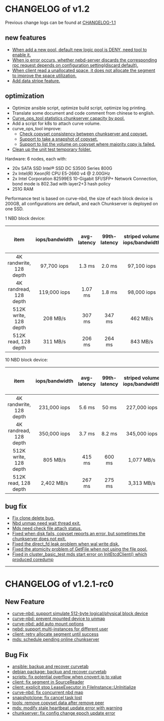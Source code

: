 # CHANGELOG of v1.2

Previous change logs can be found at [CHANGELOG-1.1](https://github.com/opencurve/curve/blob/master/CHANGELOG-1.1.md)

## new features

- [When add a new pool, default new logic pool is DENY, need tool to enable it.](https://github.com/opencurve/curve/pull/221)
- [When io error occurs, whether nebd-server discards the corresponding rpc request depends on configuration setting(discard default).](https://github.com/opencurve/curve/pull/212)
- [When client read a unallocated space, it does not allocate the segment to improve the space utilization.](https://github.com/opencurve/curve/pull/172)
- [Add data stripe feature.](https://github.com/opencurve/curve/pull/211)


## optimization

- Optimize ansible script, optimize build script, optimize log printing.
- Translate some document and code comment from chinese to english.
- [Curve_ops_tool statistics chunkserver capacity by pool.](https://github.com/opencurve/curve/pull/199)
- Add a script for k8s to attach curve volume.
- curve_ops_tool improve:
    - [Check copyset consistency between chunkserver and copyset.](https://github.com/opencurve/curve/pull/184)
    - [Support to take a snapshot of copyset.](https://github.com/opencurve/curve/pull/188)
    - [Support to list the volume on copyset where majority copy is failed.](https://github.com/opencurve/curve/pull/233)
- [Clean up the unit test temporary folder.](https://github.com/opencurve/curve/pull/206/)


Hardware: 6 nodes, each with:
 - 20x SATA SSD Intel® SSD DC S3500 Series 800G
 - 2x Intel(R) Xeon(R) CPU E5-2660 v4 @ 2.00GHz
 - 2x Intel Corporation 82599ES 10-Gigabit SFI/SFP+ Network Connection, bond mode is 802.3ad with layer2+3 hash policy
 - 251G RAM

Performance test is based on curve-nbd, the size of each block device is 200GB, all configurations are default, and each Chunkserver is deployed on one SSD.

1 NBD block device:

| item | iops/bandwidth | avg-latency | 99th-latency  | striped volume<br>iops/bandwidth | striped volume<br>avg-latency | striped volume<br>99th-latency |
| :----: | :----: | :----: | :----: | :----: |:----: |:----: |
| 4K randwrite, 128 depth | 97,700 iops | 1.3 ms | 2.0 ms | 97,100 iops | 1.3 ms | 3.0 ms |
| 4K randread, 128 depth | 119,000 iops | 1.07 ms | 1.8 ms | 98,000 iops | 1.3 ms | 2.2 ms |
| 512K write, 128 depth | 208 MB/s | 307 ms | 347 ms | 462 MB/s | 138 ms | 228 ms |
| 512K read, 128 depth | 311 MB/s | 206 ms | 264 ms | 843 MB/s | 75 ms | 102 ms |


10 NBD block device:

| item | iops/bandwidth | avg-latency | 99th-latency | striped volume<br>iops/bandwidth | striped volume<br>avg-latency | striped volume<br>99th-latency |
| :----: | :----: | :----: | :----: | :----: |:----: |:----: |
| 4K randwrite, 128 depth | 231,000 iops | 5.6 ms | 50 ms | 227,000 iops | 5.9 ms | 53 ms |
| 4K randread, 128 depth | 350,000 iops | 3.7 ms | 8.2 ms | 345,000 iops | 3.8 ms | 8.2 ms |
| 512K write, 128 depth | 805 MB/s | 415 ms | 600 ms | 1,077 MB/s | 400 ms | 593 ms |
| 512K read, 128 depth | 2,402 MB/s | 267 ms | 275 ms | 3,313 MB/s | 201 ms | 245 ms |


## bug fix

- [Fix clone delete bug.](https://github.com/opencurve/curve/pull/176)
- [Nbd unmap need wait thread exit.](https://github.com/opencurve/curve/pull/228)
- [Mds need check file attach status.](https://github.com/opencurve/curve/pull/153)
- [Fixed when disk fails, copyset reports an error, but sometimes the chunkserver does not exit.](https://github.com/opencurve/curve/pull/152)
- [Fixed the direct_fd leak problem when wal write disk.](https://github.com/opencurve/curve/pull/113)
- [Fixed the atomicity problem of GetFile when not using the file pool.](https://github.com/opencurve/curve/pull/195)
- [Fixed in cluster_basic_test mds start error on InitEtcdClient() which produced coredump](https://github.com/opencurve/curve/pull/205)


<hr/>

# CHANGELOG of v1.2.1-rc0

## New Feature

- [curve-nbd: support simulate 512-byte logical/physical block device](https://github.com/opencurve/curve/pull/444)
- [curve-nbd: prevent mounted device to unmap](https://github.com/opencurve/curve/pull/453)
- [curve-nbd: add auto mount options](https://github.com/opencurve/curve/pull/473)
- [nebd: support multi-instances for different user](https://github.com/opencurve/curve/pull/444)
- [client: retry allocate segment until success](https://github.com/opencurve/curve/pull/452)
- [mds: schedule pending online chunkserver](https://github.com/opencurve/curve/pull/462)

## Bug Fix

- [ansible: backup and recover curvetab](https://github.com/opencurve/curve/pull/484)
- [debian package: backup and recover curvetab](https://github.com/opencurve/curve/pull/491)
- [scripts: fix potential overflow when cnovert ip to value](https://github.com/opencurve/curve/pull/474)
- [client: fix segment in SourceReader](https://github.com/opencurve/curve/pull/474)
- [client: explicit stop LeaseExecutor in FileInstance::UnInitialize](https://github.com/opencurve/curve/pull/474)
- [curve-nbd: fix concurrent nbd map](https://github.com/opencurve/curve/pull/447)
- [snapshotclone: fix cancel task lost](https://github.com/opencurve/curve/pull/463)
- [tools: remove copyset data after remove peer](https://github.com/opencurve/curve/pull/458)
- [mds: modify stale heartbeat update error with warning](https://github.com/opencurve/curve/pull/480)
- [chunkserver: fix config change epoch update error](https://github.com/opencurve/curve/pull/487)
